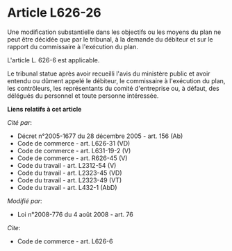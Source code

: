 # Article L626-26

Une modification substantielle dans les objectifs ou les moyens du plan ne peut être décidée que par le tribunal, à la
demande du débiteur et sur le rapport du commissaire à l'exécution du plan.

L'article L. 626-6 est applicable. 

Le tribunal statue après avoir recueilli l'avis du ministère public et avoir entendu ou dûment appelé le débiteur, le
commissaire à l'exécution du plan, les contrôleurs, les représentants du comité d'entreprise ou, à défaut, des délégués du
personnel et toute personne intéressée.

**Liens relatifs à cet article**

_Cité par_:

  - Décret n°2005-1677 du 28 décembre 2005 - art. 156 (Ab)
  - Code de commerce - art. L626-31 (VD)
  - Code de commerce - art. L631-19-2 (V)
  - Code de commerce - art. R626-45 (V)
  - Code du travail - art. L2312-54 (V)
  - Code du travail - art. L2323-45 (VD)
  - Code du travail - art. L2323-49 (VT)
  - Code du travail - art. L432-1 (AbD)

_Modifié par_:

  - Loi n°2008-776 du 4 août 2008 - art. 76

_Cite_:

  - Code de commerce - art. L626-6
